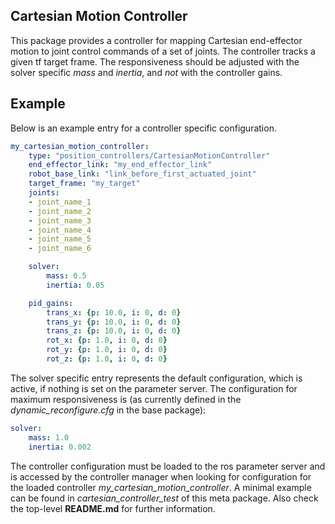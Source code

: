 ## Cartesian Motion Controller ##

This package provides a controller for mapping Cartesian end-effector motion to joint control commands of a set of joints.
The controller tracks a given tf target frame. The responsiveness should be adjusted with the solver specific *mass* and *inertia*, and *not* with the controller gains.

## Example ##
Below is an example entry for a controller specific configuration.
```yaml
my_cartesian_motion_controller:
    type: "position_controllers/CartesianMotionController"
    end_effector_link: "my_end_effector_link"
    robot_base_link: "link_before_first_actuated_joint"
    target_frame: "my_target"
    joints:
    - joint_name_1
    - joint_name_2
    - joint_name_3
    - joint_name_4
    - joint_name_5
    - joint_name_6

    solver:
        mass: 0.5
        inertia: 0.05

    pid_gains:
        trans_x: {p: 10.0, i: 0, d: 0}
        trans_y: {p: 10.0, i: 0, d: 0}
        trans_z: {p: 10.0, i: 0, d: 0}
        rot_x: {p: 1.0, i: 0, d: 0}
        rot_y: {p: 1.0, i: 0, d: 0}
        rot_z: {p: 1.0, i: 0, d: 0}
```

The solver specific entry represents the default configuration, which is active, if nothing is set on the parameter server.
The configuration for maximum responsiveness is (as currently defined in the *dynamic_reconfigure.cfg* in the base package):
```yaml
solver:
    mass: 1.0
    inertia: 0.002
```

The controller configuration must be loaded to the ros parameter server and is accessed by the controller manager when looking for configuration for the loaded controller *my_cartesian_motion_controller*.
A minimal example can be found in *cartesian_controller_test* of this meta package.
Also check the top-level **README.md** for further information.
